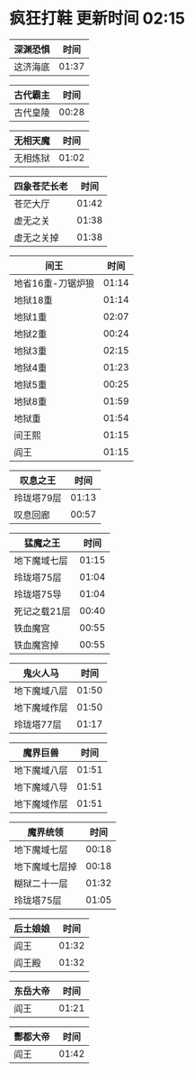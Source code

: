 # 疯狂打鞋 更新时间 02:15

| 深渊恐惧   | 时间    |
|--------|-------|
| 这济海底 | 01:37 |

| 古代霸主   | 时间    |
|--------|-------|
| 古代皇陵 | 00:28 |

| 无相天魔   | 时间    |
|--------|-------|
| 无相炼狱 | 01:02 |

| 四象苍茫长老   | 时间    |
|--------|-------|
| 苍茫大厅 | 01:42 |
| 虚无之关 | 01:38 |
| 虚无之关掉 | 01:38 |

| 间王   | 时间    |
|--------|-------|
| 地省16重-刀锯炉狼 | 01:14 |
| 地狱18重 | 01:14 |
| 地狱1重 | 02:07 |
| 地狱2重 | 00:24 |
| 地狱3重 | 02:15 |
| 地狱4重 | 01:23 |
| 地狱5重 | 00:25 |
| 地狱8重 | 01:59 |
| 地狱重 | 01:54 |
| 间王熙 | 01:15 |
| 阎王 | 01:15 |

| 叹息之王   | 时间    |
|--------|-------|
| 玲珑塔79层 | 01:13 |
| 叹息回廊 | 00:57 |

| 猛魔之王   | 时间    |
|--------|-------|
| 地下魔域七层 | 01:15 |
| 玲珑塔75层 | 01:04 |
| 玲珑塔75导 | 01:04 |
| 死记之载21层 | 00:40 |
| 铁血魔宫 | 00:55 |
| 铁血魔宫掉 | 00:55 |

| 鬼火人马   | 时间    |
|--------|-------|
| 地下魔域八层 | 01:50 |
| 地下魔域作层 | 01:50 |
| 玲珑塔77层 | 01:17 |

| 魔界巨兽   | 时间    |
|--------|-------|
| 地下魔域八层 | 01:51 |
| 地下魔域八导 | 01:51 |
| 地下魔域作层 | 01:51 |

| 魔界统领   | 时间    |
|--------|-------|
| 地下魔域七层 | 00:18 |
| 地下魔域七层掉 | 00:18 |
| 糊狱二十一层 | 01:32 |
| 玲珑塔75层 | 01:05 |

| 后土娘娘   | 时间    |
|--------|-------|
| 阎王 | 01:32 |
| 阎王殿 | 01:32 |

| 东岳大帝   | 时间    |
|--------|-------|
| 阎王 | 01:21 |

| 酆都大帝   | 时间    |
|--------|-------|
| 阎王 | 01:42 |